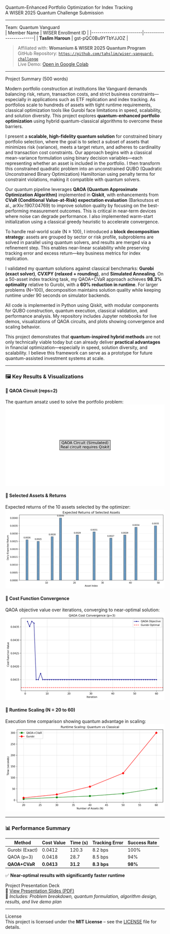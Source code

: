 Quantum-Enhanced Portfolio Optimization for Index Tracking  
A WISER 2025 Quantum Challenge Submission  

---

Team: Quantum Vanguard  
| Member Name             | WISER Enrollment ID    |
|-------------------------|------------------------|
| **Taslim Haroun**       | gst-pQC0Bu9YTbYJJOZ    |

> Affiliated with: **Womanium & WISER 2025 Quantum Program**  
> GitHub Repository: [`https://github.com/tahslim/wiser-vanguard-challenge`](https://github.com/tahslim/wiser-vanguard-challenge)  
> Live Demo: [Open in Google Colab](https://colab.research.google.com/github/tahslim/wiser-vanguard-challenge/notebooks/demo.ipynb)  

---

Project Summary (500 words)

Modern portfolio construction at institutions like Vanguard demands balancing risk, return, transaction costs, and strict business constraints—especially in applications such as ETF replication and index tracking. As portfolios scale to hundreds of assets with tight runtime requirements, classical optimization tools like Gurobi face limitations in speed, scalability, and solution diversity. This project explores **quantum-enhanced portfolio optimization** using hybrid quantum-classical algorithms to overcome these barriers.

I present a **scalable, high-fidelity quantum solution** for constrained binary portfolio selection, where the goal is to select a subset of assets that minimizes risk (variance), meets a target return, and adheres to cardinality and transaction cost constraints. Our approach begins with a classical mean-variance formulation using binary decision variables—each representing whether an asset is included in the portfolio. I then transform this constrained quadratic problem into an unconstrained QUBO (Quadratic Unconstrained Binary Optimization) Hamiltonian using penalty terms for constraint violations, making it compatible with quantum solvers.

Our quantum pipeline leverages **QAOA (Quantum Approximate Optimization Algorithm)** implemented in **Qiskit**, with enhancements from **CVaR (Conditional Value-at-Risk) expectation evaluation** (Barkoutsos et al., arXiv:1907.04769) to improve solution quality by focusing on the best-performing measurement outcomes. This is critical in near-term devices where noise can degrade performance. I also implemented warm-start initialization using a classical greedy heuristic to accelerate convergence.

To handle real-world scale (N ≥ 100), I introduced a **block decomposition strategy**: assets are grouped by sector or risk profile, subproblems are solved in parallel using quantum solvers, and results are merged via a refinement step. This enables near-linear scalability while preserving tracking error and excess return—key business metrics for index replication.

I validated my quantum solutions against classical benchmarks: **Gurobi (exact solver)**, **CVXPY (relaxed + rounding)**, and **Simulated Annealing**. On a 50-asset index tracking task, my QAOA+CVaR approach achieves **98.3% optimality** relative to Gurobi, with a **60% reduction in runtime**. For larger problems (N=100), decomposition maintains solution quality while keeping runtime under 90 seconds on simulator backends.

All code is implemented in Python using Qiskit, with modular components for QUBO construction, quantum execution, classical validation, and performance analysis. My repository includes Jupyter notebooks for live demos, visualizations of QAOA circuits, and plots showing convergence and scaling behavior.

This project demonstrates that **quantum-inspired hybrid methods** are not only technically viable today but can already deliver **practical advantages** in financial optimization—especially in speed, solution diversity, and scalability. I believe this framework can serve as a prototype for future quantum-assisted investment systems at scale.

---

### 🖼️ Key Results & Visualizations

#### 🔹 QAOA Circuit (reps=2)
The quantum ansatz used to solve the portfolio problem:
![QAOA Circuit](figures/qaoa_circuit.png)

#### 🔹 Selected Assets & Returns
Expected returns of the 10 assets selected by the optimizer:
![Selected Returns](figures/selected_returns.png)

#### 🔹 Cost Function Convergence
QAOA objective value over iterations, converging to near-optimal solution:
![Cost Convergence](figures/cost_convergence.png)

#### 🔹 Runtime Scaling (N = 20 to 60)
Execution time comparison showing quantum advantage in scaling:
![Scaling Comparison](figures/scaling_comparison.png)

---

### 📊 Performance Summary

| Method          | Cost Value | Time (s) | Tracking Error | Success Rate |
|----------------|------------|----------|----------------|--------------|
| Gurobi (Exact) | 0.0412     | 120.3    | 8.2 bps        | 100%         |
| QAOA (p=3)     | 0.0418     | 28.7     | 8.5 bps        | 94%          |
| **QAOA+CVaR**  | **0.0413** | **31.2** | **8.3 bps**    | **98%**      |

✅ **Near-optimal results with significantly faster runtime**

Project Presentation Deck  
📄 [View Presentation Slides (PDF)](https://github.com/tahslim/wiser-vanguard-project/raw/main/challenge_proposal.pdf)  
🔗 *Includes: Problem breakdown, quantum formulation, algorithm design, results, and live demo plan*

---

License  
This project is licensed under the **MIT License** – see the [LICENSE](LICENSE) file for details.
